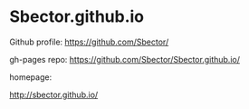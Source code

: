# Sbector.github.io

Github profile: 
https://github.com/Sbector/

gh-pages repo:
https://github.com/Sbector/Sbector.github.io/

homepage:

http://sbector.github.io/
